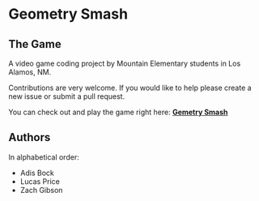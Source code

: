 # Geometry Smash

## The Game

A video game coding project by Mountain Elementary students in Los
Alamos, NM.

Contributions are very welcome. If you would like to help please
create a new issue or submit a pull request.

You can check out and play the game right here: [**Gemetry Smash**](game.html)

## Authors

In alphabetical order:

- Adis Bock
- Lucas Price
- Zach Gibson

